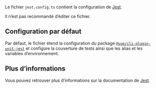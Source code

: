Le fichier `jest.config.ts` contient la configuration de [Jest](https://jestjs.io/).

<doc-alert type="warning">
Il n’est pas recommandé d’éditer ce fichier.
</doc-alert>

## Configuration par défaut

Par défaut, le fichier étend la configuration du package [`@vue/cli-plugin-unit-jest`](https://cli.vuejs.org/core-plugins/unit-jest.html) et configure la couverture de tests ainsi que les alias et les variables d’environnement.

## Plus d’informations

Vous pouvez retrouver plus d’informations sur la documentation de [Jest](https://jestjs.io/docs/configuration).
